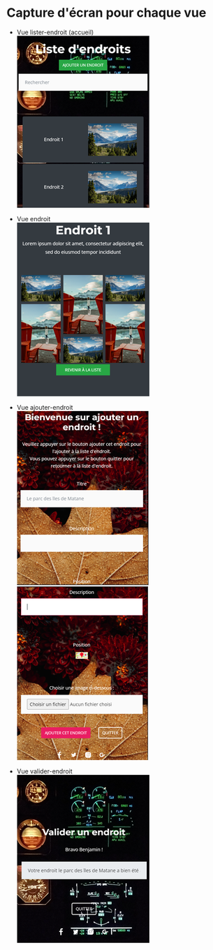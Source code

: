 # Capture d'écran pour chaque vue

* Vue lister-endroit (accueil)
![Book logo](/prototype/page-liste.png) 

* Vue endroit  
![Book logo](/prototype/endroit.png)  

* Vue ajouter-endroit  
![Book logo](/prototype/ajouter-endroit.png) 
![Book logo](/prototype/ajouter-endroit-suite.png)  

* Vue valider-endroit  
![Book logo](/prototype/valider-endroit.png)  
